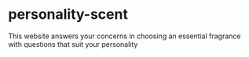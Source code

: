 # personality-scent
This website answers your concerns in choosing an essential fragrance with questions that suit your personality
